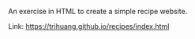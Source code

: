 An exercise in HTML to create a simple recipe website.

Link: https://trihuang.github.io/recipes/index.html 